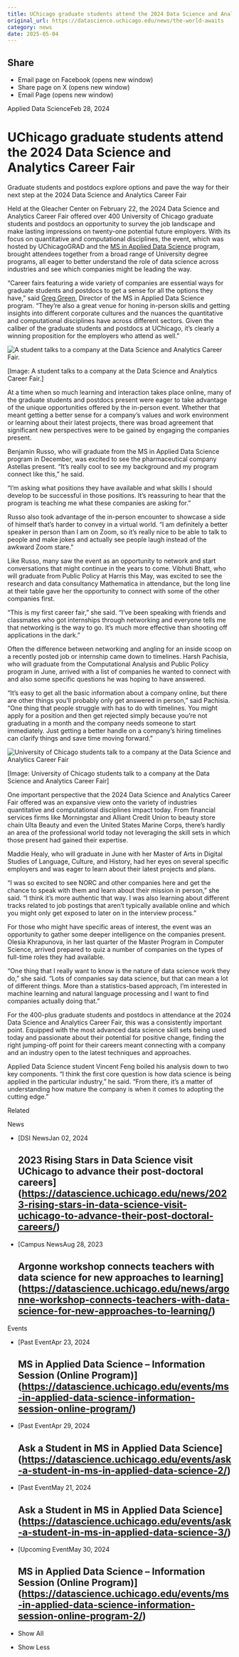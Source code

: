 ```yaml
---
title: UChicago graduate students attend the 2024 Data Science and Analytics Career Fair – DSI
original_url: https://datascience.uchicago.edu/news/the-world-awaits
category: news
date: 2025-05-04
---
```


## Share

* Email page on Facebook (opens new window)
* Share page on X (opens new window)
* Email Page (opens new window)

<!-- Table-like structure detected -->

Applied Data ScienceFeb 28, 2024

# UChicago graduate students attend the 2024 Data Science and Analytics Career Fair

Graduate students and postdocs explore options and pave the way for their next step at the 2024 Data Science and Analytics Career Fair

Held at the Gleacher Center on February 22, the 2024 Data Science and Analytics Career Fair offered over 400 University of Chicago graduate students and postdocs an opportunity to survey the job landscape and make lasting impressions on twenty-one potential future employers. With its focus on quantitative and computational disciplines, the event, which was hosted by UChicagoGRAD and the [MS in Applied Data Science](https://datascience.uchicago.edu/education/masters-programs/ms-in-applied-data-science/) program, brought attendees together from a broad range of University degree programs, all eager to better understand the role of data science across industries and see which companies might be leading the way.

“Career fairs featuring a wide variety of companies are essential ways for graduate students and postdocs to get a sense for all the options they have,” said [Greg Green](https://datascience.uchicago.edu/people/greg-green/), Director of the MS in Applied Data Science program. “They’re also a great venue for honing in-person skills and getting insights into different corporate cultures and the nuances the quantitative and computational disciplines have across different sectors. Given the caliber of the graduate students and postdocs at UChicago, it’s clearly a winning proposition for the employers who attend as well.”

![A student talks to a company at the Data Science and Analytics Career Fair. ](http://datascience.uchicago.edu/wp-content/uploads/2024/02/Data_Science_Analytics_Fair_Feb_2023-1-450x600.jpg)

[Image: A student talks to a company at the Data Science and Analytics Career Fair.]

At a time when so much learning and interaction takes place online, many of the graduate students and postdocs present were eager to take advantage of the unique opportunities offered by the in-person event. Whether that meant getting a better sense for a company’s values and work environment or learning about their latest projects, there was broad agreement that significant new perspectives were to be gained by engaging the companies present.

Benjamin Russo, who will graduate from the MS in Applied Data Science program in December, was excited to see the pharmaceutical company Astellas present. “It’s really cool to see my background and my program connect like this,” he said.

“I’m asking what positions they have available and what skills I should develop to be successful in those positions. It’s reassuring to hear that the program is teaching me what these companies are asking for.”

Russo also took advantage of the in-person encounter to showcase a side of himself that’s harder to convey in a virtual world. “I am definitely a better speaker in person than I am on Zoom, so it’s really nice to be able to talk to people and make jokes and actually see people laugh instead of the awkward Zoom stare.”

Like Russo, many saw the event as an opportunity to network and start conversations that might continue in the years to come. Vibhuti Bhatt, who will graduate from Public Policy at Harris this May, was excited to see the research and data consultancy Mathematica in attendance, but the long line at their table gave her the opportunity to connect with some of the other companies first.

“This is my first career fair,” she said. “I’ve been speaking with friends and classmates who got internships through networking and everyone tells me that networking is the way to go. It’s much more effective than shooting off applications in the dark.”

Often the difference between networking and angling for an inside scoop on a recently posted job or internship came down to timelines. Harsh Pachisia, who will graduate from the Computational Analysis and Public Policy program in June, arrived with a list of companies he wanted to connect with and also some specific questions he was hoping to have answered.

“It’s easy to get all the basic information about a company online, but there are other things you’ll probably only get answered in person,” said Pachisia. “One thing that people struggle with has to do with timelines. You might apply for a position and then get rejected simply because you’re not graduating in a month and the company needs someone to start immediately. Just getting a better handle on a company’s hiring timelines can clarify things and save time moving forward.”

![University of Chicago students talk to a company at the Data Science and Analytics Career Fair](http://datascience.uchicago.edu/wp-content/uploads/2024/02/Data_Science_Analytics_Career_Fair_Feb_2023_2-450x600.jpg)

[Image: University of Chicago students talk to a company at the Data Science and Analytics Career Fair]

One important perspective that the 2024 Data Science and Analytics Career Fair offered was an expansive view onto the variety of industries quantitative and computational disciplines impact today. From financial services firms like Morningstar and Alliant Credit Union to beauty store chain Ulta Beauty and even the United States Marine Corps, there’s hardly an area of the professional world today not leveraging the skill sets in which those present had gained their expertise.

Maddie Healy, who will graduate in June with her Master of Arts in Digital Studies of Language, Culture, and History, had her eyes on several specific employers and was eager to learn about their latest projects and plans.

“I was so excited to see NORC and other companies here and get the chance to speak with them and learn about their mission in person,” she said. “I think it’s more authentic that way. I was also learning about different tracks related to job postings that aren’t typically available online and which you might only get exposed to later on in the interview process.”

For those who might have specific areas of interest, the event was an opportunity to gather some deeper intelligence on the companies present. Olesia Khrapunova, in her last quarter of the Master Program in Computer Science, arrived prepared to quiz a number of companies on the types of full-time roles they had available.

“One thing that I really want to know is the nature of data science work they do,” she said. “Lots of companies say data science, but that can mean a lot of different things. More than a statistics-based approach, I’m interested in machine learning and natural language processing and I want to find companies actually doing that.”

For the 400-plus graduate students and postdocs in attendance at the 2024 Data Science and Analytics Career Fair, this was a consistently important point. Equipped with the most advanced data science skill sets being used today and passionate about their potential for positive change, finding the right jumping-off point for their careers meant connecting with a company and an industry open to the latest techniques and approaches.

Applied Data Science student Vincent Feng boiled his analysis down to two key components. “I think the first core question is how data science is being applied in the particular industry,” he said. “From there, it’s a matter of understanding how mature the company is when it comes to adopting the cutting edge.”

Related

News

* [DSI NewsJan 02, 2024

  ## 2023 Rising Stars in Data Science visit UChicago to advance their post-doctoral careers](https://datascience.uchicago.edu/news/2023-rising-stars-in-data-science-visit-uchicago-to-advance-their-post-doctoral-careers/)
* [Campus NewsAug 28, 2023

  ## Argonne workshop connects teachers with data science for new approaches to learning](https://datascience.uchicago.edu/news/argonne-workshop-connects-teachers-with-data-science-for-new-approaches-to-learning/)

Events

* [Past EventApr 23, 2024

  ## MS in Applied Data Science – Information Session (Online Program)](https://datascience.uchicago.edu/events/ms-in-applied-data-science-information-session-online-program/)
* [Past EventApr 29, 2024

  ## Ask a Student in MS in Applied Data Science](https://datascience.uchicago.edu/events/ask-a-student-in-ms-in-applied-data-science-2/)
* [Past EventMay 21, 2024

  ## Ask a Student in MS in Applied Data Science](https://datascience.uchicago.edu/events/ask-a-student-in-ms-in-applied-data-science-3/)
* [Upcoming EventMay 30, 2024

  ## MS in Applied Data Science – Information Session (Online Program)](https://datascience.uchicago.edu/events/ms-in-applied-data-science-information-session-online-program-2/)

+ Show All
- Show Less